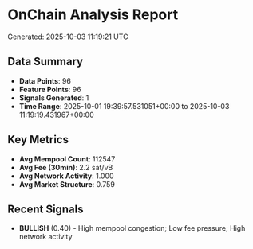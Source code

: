 # OnChain Analysis Report
Generated: 2025-10-03 11:19:21 UTC

## Data Summary
- **Data Points**: 96
- **Feature Points**: 96
- **Signals Generated**: 1
- **Time Range**: 2025-10-01 19:39:57.531051+00:00 to 2025-10-03 11:19:19.431967+00:00

## Key Metrics
- **Avg Mempool Count**: 112547
- **Avg Fee (30min)**: 2.2 sat/vB
- **Avg Network Activity**: 1.000
- **Avg Market Structure**: 0.759

## Recent Signals
- **BULLISH** (0.40) - High mempool congestion; Low fee pressure; High network activity
